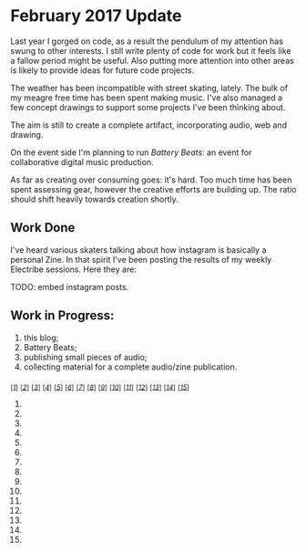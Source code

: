 # February 2017 Update

Last year I gorged on code, as a result the pendulum of my
attention has swung to other interests. I still write plenty of
code for work but it feels like a fallow period might be useful.
Also putting more attention into other areas is likely to provide
ideas for future code projects.

The weather has been incompatible with street skating, lately. The
bulk of my meagre free time has been spent making music. I've also
managed a few concept drawings to support some projects I've been
thinking about.

The aim is still to create a complete artifact, incorporating
audio, web and drawing.

On the event side I'm planning to run _Battery Beats_: an event for
collaborative digital music production.

As far as creating over consuming goes: it's hard. Too much time
has been spent assessing gear, however the creative efforts are
building up. The ratio should shift heavily towards creation
shortly.

## Work Done

I've heard various skaters talking about how instagram is basically
a personal Zine. In that spirit I've been posting the results of my
weekly Electribe sessions. Here they are:

TODO: embed instagram posts.

## Work in Progress:

1. this blog;
2. Battery Beats;
3. publishing small pieces of audio;
4. collecting material for a complete audio/zine publication.


<sub>[_[1](#ref1)_]</sub>
<sub>[_[2](#ref2)_]</sub>
<sub>[_[3](#ref3)_]</sub>
<sub>[_[4](#ref4)_]</sub>
<sub>[_[5](#ref5)_]</sub>
<sub>[_[6](#ref6)_]</sub>
<sub>[_[7](#ref7)_]</sub>
<sub>[_[8](#ref8)_]</sub>
<sub>[_[9](#ref9)_]</sub>
<sub>[_[10](#ref10)_]</sub>
<sub>[_[11](#ref11)_]</sub>
<sub>[_[12](#ref12)_]</sub>
<sub>[_[13](#ref13)_]</sub>
<sub>[_[14](#ref14)_]</sub>
<sub>[_[15](#ref15)_]</sub>

1. <a id="ref1"></a> []()
2. <a id="ref2"></a> []()
3. <a id="ref3"></a> []()
4. <a id="ref4"></a> []()
5. <a id="ref5"></a> []()
6. <a id="ref6"></a> []()
7. <a id="ref7"></a> []()
8. <a id="ref8"></a> []()
9. <a id="ref9"></a> []()
10. <a id="ref10"></a> []()
11. <a id="ref11"></a> []()
12. <a id="ref12"></a> []()
13. <a id="ref13"></a> []()
14. <a id="ref14"></a> []()
15. <a id="ref15"></a> []()
